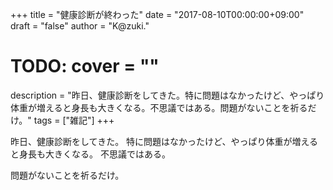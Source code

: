 +++
title = "健康診断が終わった"
date = "2017-08-10T00:00:00+09:00"
draft = "false"
author = "K@zuki."
# TODO: cover = ""
description = "昨日、健康診断をしてきた。特に問題はなかったけど、やっぱり体重が増えると身長も大きくなる。不思議ではある。問題がないことを祈るだけ。"
tags = ["雑記"]
+++

昨日、健康診断をしてきた。
特に問題はなかったけど、やっぱり体重が増えると身長も大きくなる。
不思議ではある。

問題がないことを祈るだけ。
